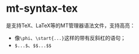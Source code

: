 # mt-syntax-tex
是支持TeX、LaTeX等的MT管理器语法文件，支持高亮：
+ 像`\phi`、`\start{...}`这样的带有反斜杠的语句；
+ `$...$`、`$$...$$`
